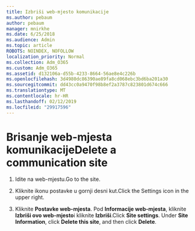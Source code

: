 ```yaml
---
title: Izbriši web-mjesto komunikacije
ms.author: pebaum
author: pebaum
manager: mnirkhe
ms.date: 6/25/2018
ms.audience: Admin
ms.topic: article
ROBOTS: NOINDEX, NOFOLLOW
localization_priority: Normal
ms.collection: Adm_O365
ms.custom: Adm_O365
ms.assetid: d132106a-d55b-4233-8664-56ae8e4c226b
ms.openlocfilehash: 3d4980dc86390ae89fa8cd068ebc3bd6ba201a30
ms.sourcegitcommit: dd43cc0a9470f98b8ef2a3787c823801d674c666
ms.translationtype: MT
ms.contentlocale: hr-HR
ms.lasthandoff: 02/12/2019
ms.locfileid: "29917596"
---
```

# <a name="delete-a-communication-site"></a><span data-ttu-id="0b631-102">Brisanje web-mjesta komunikacije</span><span class="sxs-lookup"><span data-stu-id="0b631-102">Delete a communication site</span></span>

1. <span data-ttu-id="0b631-103">Idite na web-mjestu.</span><span class="sxs-lookup"><span data-stu-id="0b631-103">Go to the site.</span></span>
    
2. <span data-ttu-id="0b631-104">Kliknite ikonu postavke u gornji desni kut.</span><span class="sxs-lookup"><span data-stu-id="0b631-104">Click the Settings icon in the upper right.</span></span>
    
3. <span data-ttu-id="0b631-p101">Kliknite **Postavke web-mjesta**. Pod **Informacije web-mjesta**, kliknite **Izbriši ovo web-mjesto**i kliknite **Izbriši**.</span><span class="sxs-lookup"><span data-stu-id="0b631-p101">Click **Site settings**. Under **Site Information**, click **Delete this site**, and then click **Delete**.</span></span>
    

